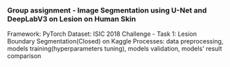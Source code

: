 ### Group assignment - Image Segmentation using U-Net and DeepLabV3 on Lesion on Human Skin
Framework: PyTorch
Dataset: ISIC 2018 Challenge - Task 1: Lesion Boundary Segmentation(Closed) on Kaggle
Processes: data preprocessing, models training(hyperparameters tuning), models validation, models' result comparison
